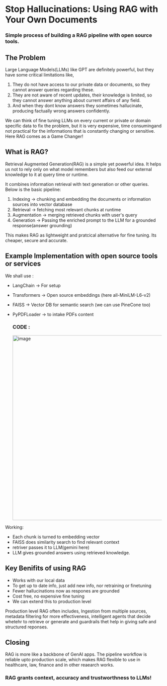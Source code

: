 # Stop Hallucinations: Using RAG with Your Own Documents

### Simple process of building a RAG pipeline with open source tools.


## The Problem 
Large Language Models(LLMs) like GPT are definitely powerful, but they have some critical limitations like,
1. They do not have access to our private data or documents, so they cannot answer queries regarding these.
2. They are not aware of recent updates, their knowledge is limited, so they cannot answer anything about current affairs of any field.
3. And when they dont know answers they sometimes hallucinate, producing factually wrong answers confidently.

We can think of fine tuning LLMs on every current or private or domain specific data to fix the problem, but it is very expensive, time consumingand not practical for the informations that is constantly changing or sensitive. Here RAG comes as a Game Changer!


## What is RAG?
Retrieval Augmented Generation(RAG) is a simple yet powerful idea. It helps us not to rely only on what model remembers but also feed our external knowledge to it at query time or runtime. 

It combines information retrieval with text generation or other queries. Below is the basic pipeline:
1. Indexing -> chunking and embedding the documents or information sources into vector database
2. Retrieval -> fetching most relevant chunks at runtime
3. Augmentation -> merging retrieved chunks with user's query
4. Generation -> Passing the enriched prompt to the LLM for a grounded response(answer grounding)

This makes RAG as lightweight and pratcical alternative for fine tuning. Its cheaper, secure and accurate.


## Example Implementation with open source tools or services
We shall use : 
- LangChain -> For setup
- Transformers -> Open source embeddings (here all-MiniLM-L6-v2)
- FAISS -> Vector DB for semantic search (we can use PineCone too)
- PyPDFLoader -> to intake PDFs content

  ### CODE :
  <img width="1165" height="595" alt="image" src="https://github.com/user-attachments/assets/60d72ce9-aa14-420e-b97c-43ca0c444551" />

Working: 
- Each chunk is turned to embedding vector
- FAISS does similarity search to find relevant context
- retriver passes it to LLM(gemini here)
- LLM gives grounded answers using retrieved knowledge.

## Key Benifits of using RAG
- Works with our local data
- To get up to date info, just add new info, nor retraining or finetuning
- Fewer hallucinations now as respones are grounded
- Cost free, no expensive fine tuning
- We can extend this to production level

Production level RAG often includes, Ingestion from multiple sources, metadata filtering for more effectiveness, intelligent agents that decide whetehr to retrieve or generate and guardrails thet help in giving safe and structured reponses. 

## Closing
RAG is more like a backbone of GenAI apps. The pipeline workflow is reliable upto production scale, which makes RAG flexible to use in healthcare, law, finance and in other reaearch works. 

### RAG grants context, accuracy and trustworthness to LLMs!

